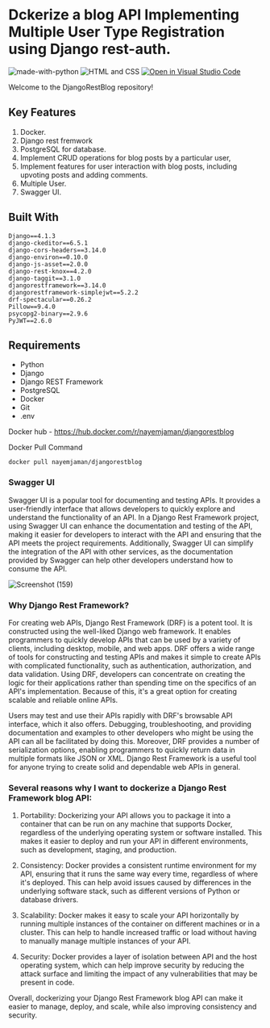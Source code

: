 # Dckerize a blog API Implementing Multiple User Type Registration using Django rest-auth.

![made-with-python](https://img.shields.io/badge/Made%20with-Python-1f425f.svg)
![HTML and CSS](https://img.shields.io/badge/HTML%20and-CSS-1f425f.svg)
[![Open in Visual Studio Code](https://img.shields.io/static/v1?logo=visualstudiocode&label=&message=Open%20in%20Visual%20Studio%20Code&labelColor=2c2c32&color=007acc&logoColor=007acc)](https://github.dev/Nayemjaman/DjangoRestBlog)
</hr>

Welcome to the DjangoRestBlog repository!

## Key Features 
1. Docker.
2. Django rest fremwork</br>
3. PostgreSQL for database.</br>
3. Implement CRUD operations for blog posts by a particular user, </br>
4. Implement features for user interaction with blog posts, including upvoting posts and adding comments. </br>
5. Multiple User. </br>
6. Swagger UI.</br>



## Built With

```
Django==4.1.3
django-ckeditor==6.5.1
django-cors-headers==3.14.0
django-environ==0.10.0
django-js-asset==2.0.0
django-rest-knox==4.2.0
django-taggit==3.1.0
djangorestframework==3.14.0
djangorestframework-simplejwt==5.2.2
drf-spectacular==0.26.2
Pillow==9.4.0
psycopg2-binary==2.9.6
PyJWT==2.6.0

```
## Requirements

- Python
- Django 
- Django REST Framework 
- PostgreSQL 
- Docker 
- Git 
- .env 

Docker hub
      - https://hub.docker.com/r/nayemjaman/djangorestblog
      
Docker Pull Command
 ``` 
docker pull nayemjaman/djangorestblog
 ```

### Swagger UI
Swagger UI is a popular tool for documenting and testing APIs. It provides a user-friendly interface that allows developers to quickly explore and understand the functionality of an API. In a Django Rest Framework project, using Swagger UI can enhance the documentation and testing of the API, making it easier for developers to interact with the API and ensuring that the API meets the project requirements. Additionally, Swagger UI can simplify the integration of the API with other services, as the documentation provided by Swagger can help other developers understand how to consume the API.

![Screenshot (159)](https://user-images.githubusercontent.com/40755491/236793377-7ebd8cf1-996d-477b-8523-32a3bbba7810.png)

### Why Django Rest Framework?
For creating web APIs, Django Rest Framework (DRF) is a potent tool. 
It is constructed using the well-liked Django web framework. 
It enables programmers to quickly develop APIs that can be used by a variety of clients, 
including desktop, mobile, and web apps. DRF offers a wide range of tools for constructing and testing
APIs and makes it simple to create APIs with complicated functionality, such as authentication, authorization, and data validation. 
Using DRF, 
developers can concentrate on creating the logic for their applications rather than spending time on the specifics of an API's implementation. Because of this, it's a great option for creating scalable and reliable online APIs.

Users may test and use their APIs rapidly with DRF's browsable API interface, which it also offers. Debugging, troubleshooting, and providing documentation and examples to other developers who might be using the API can all be facilitated by doing this. Moreover, DRF provides a number of serialization options, enabling programmers to quickly return data in multiple formats like JSON or XML. Django Rest Framework is a useful tool for anyone trying to create solid and dependable web APIs in general.



### Several reasons why I  want to dockerize a Django Rest Framework blog API:

1. Portability: Dockerizing your API allows you to package it into a container that can be run on any machine that supports Docker, regardless of the underlying operating system or software installed. This makes it easier to deploy and run your API in different environments, such as development, staging, and production.

2. Consistency: Docker provides a consistent runtime environment for my API, ensuring that it runs the same way every time, regardless of where it's deployed. This can help avoid issues caused by differences in the underlying software stack, such as different versions of Python or database drivers.

3. Scalability: Docker makes it easy to scale your API horizontally by running multiple instances of the container on different machines or in a cluster. This can help to handle increased traffic or load without having to manually manage multiple instances of your API.

4. Security: Docker provides a layer of isolation between API and the host operating system, which can help improve security by reducing the attack surface and limiting the impact of any vulnerabilities that may be present in code.

Overall, dockerizing your Django Rest Framework blog API can make it easier to manage, deploy, and scale, while also improving consistency and security.



